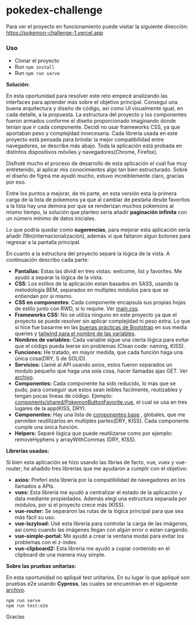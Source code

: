 # pokedex-challenge

Para ver el proyecto en funcionamiento puede visitar la siguiente direccíón: https://pokemon-challenge-1.vercel.app

### Uso

* Clonar el proyecto
* Run `npm install`
* Run `npm run serve`

**Solución:**

En esta oportunidad para resolver este reto empecé analizando las interfaces para aprender más sobre el objetivo principal. Conseguí una buena arquitectura y diseño de código, así como UI visualmente igual, en cada detalle, a la propuesta. La estructura del proyecto y los componentes fueron armados conforme el diseño proporcionado imaginando donde tenían que ir cada componente. Decidí no usar frameworks CSS, ya que aportaban peso y complejidad innecesaria. Cada librería usada en este proyecto está pensada para brindar la mejor compatibilidad entre navegadores, se describe más abajo. Toda la aplicación está probada en distintos dispositivos móviles y navegadores(Chrome, Firefox).

Disfruté mucho el proceso de desarrollo de esta aplicación el cual fue muy entretenido, al aplicar mis conocimientos algo tan bien estructurado. Sobre el diseño de figma me ayudó mucho, estuvo increiblemente claro, gracias por eso.

Entre los puntos a mejorar, de mi parte, en esta versión esta la primera carga de la lista de pokemons ya que al cambiar de pestaña desde favoritos a la lista hay una demora por que se renderizan muchos pokemons al mismo tiempo, la solución que planteo sería añadir **paginación infinita** con un número mínimo de datos iniciales.

Lo que podría quedar como **sugerencias**, para mejorar esta aplicación sería añadir i18n(internacionalización), además vi que faltaron algun botones para regresar a la pantalla principal.

En cuanto a la estructura del proyecto separé la lógica de la vista. A continuación describo cada parte:

* **Pantallas:** Estas las dividí en tres vistas: welcome, list y favorites. Me ayudó a separar la lógica de la vista.
* **CSS**: Los estilos de la aplicación estan basados en SASS, usando la metodología BEM, separados en multiples módulos para que se entiendan por si mismo.
* **CSS en componentes**: Cada componente encapsula sus propias hojas de estilo junto con RWD, si lo require. Ver [main.css](/src/styles/main.scss).
* **Frameworks CSS:** No se utiliza ninguno en este proyecto ya que el proyecto se puede resolver sin aplicar complejidad ni peso extra. Lo que si hice fue basarme en las [buenas prácticas de Bootstrap](/src/styles/_responsive.scss) en sus media queries y [tailwind para el nombre de las variables](/src/styles/_variables.scss).
* **Nombres de variables:** Cada variable sigue una cierta lógica para evitar que el código pueda leerse sin problemas (Clean code: naming, KISS).
* **Funciones:** He tratado, en mayor medida, que cada función haga una única cosa(DRY, S de SOLID). 
* **Servicios:** Llamé al API usando axios, estos fueron separados un modulo pequeño que haga una sola cosa, hacer llamadas ajax GET. Ver [archivo](/src/services/pokemons/index.js).
* **Componentes:** Cada componente ha sido reducido, lo más que se pudo, para conseguir que estos sean leibles facilmente, reutizables y tengan pocas líneas de código. Ejemplo: [components/shared/PokemonButtonFavorite.vue](/src/components/shared/PokemonButtonFavorite.vue), el cual se usa en tres lugares de la app(KISS, DRY).
* **Componentes:** Hay una lista de [componentes base](/src/components/base-ui) , globales, que me permiten reutilizarlos en multiples partes(DRY, KISS). Cada componente cumple una única función.
* **Helpers:** Separé lógica que puede reutilizarse como por ejemplo: removeHyphens y arrayWithCommas (DRY, KISS).


**Librerías usadas:**

Si bien esta aplicación se hizo usando las librías de facto, vue, vuex y vue-router; he añadido tres librerías que me ayudaron a cumplir con el objetivo:

* **axios:** Preferí esta librería por la compatibilidad de navegadores en los llamados a APIs.
* **vuex:** Esta librería me ayudó a centralizar el estado de la aplicación y data mediante propiedades. Además elegí una estructura separada por módulos, por si el proyecto crece más (KISS). 
* **vue-router:** Se separaron las rutas de la lógica principal para que sea más fácil su uso.
* **vue-lazyload:** Usé esta librería para controlar la carga de las imágenes, así como cuando las imágenes llegan con algún error o estan cargando. 
* **vue-simple-portal:** Me ayudó a crear la ventana modal para evitar los problemas con el z-index.
* **vue-clipboard2:** Esta librería me ayudó a copiar contenido en el clipboard de una manera muy simple.


**Sobre las pruebas unitarias:**

En esta oportunidad no apliqué test unitarios. En su lugar lo que apliqué son pruebas e2e usando **Cypress**, las cuales se encuentran en el siguiente [archivo](/cypress/integration/pokedex/pokedex_spec.js).

```
npm run serve
npm run test:e2e
```


Gracias